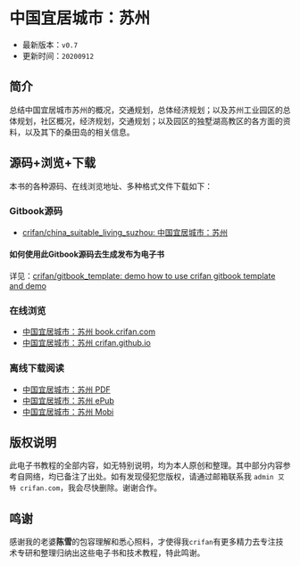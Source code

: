 # 中国宜居城市：苏州

* 最新版本：`v0.7`
* 更新时间：`20200912`

## 简介

总结中国宜居城市苏州的概况，交通规划，总体经济规划；以及苏州工业园区的总体规划，社区概况，经济规划，交通规划；以及园区的独墅湖高教区的各方面的资料，以及其下的桑田岛的相关信息。

## 源码+浏览+下载

本书的各种源码、在线浏览地址、多种格式文件下载如下：

### Gitbook源码

* [crifan/china_suitable_living_suzhou: 中国宜居城市：苏州](https://github.com/crifan/china_suitable_living_suzhou)

#### 如何使用此Gitbook源码去生成发布为电子书

详见：[crifan/gitbook_template: demo how to use crifan gitbook template and demo](https://github.com/crifan/gitbook_template)

### 在线浏览

* [中国宜居城市：苏州 book.crifan.com](http://book.crifan.com/books/china_suitable_living_suzhou/website)
* [中国宜居城市：苏州 crifan.github.io](https://crifan.github.io/china_suitable_living_suzhou/website)

### 离线下载阅读

* [中国宜居城市：苏州 PDF](http://book.crifan.com/books/china_suitable_living_suzhou/pdf/china_suitable_living_suzhou.pdf)
* [中国宜居城市：苏州 ePub](http://book.crifan.com/books/china_suitable_living_suzhou/epub/china_suitable_living_suzhou.epub)
* [中国宜居城市：苏州 Mobi](http://book.crifan.com/books/china_suitable_living_suzhou/mobi/china_suitable_living_suzhou.mobi)

## 版权说明

此电子书教程的全部内容，如无特别说明，均为本人原创和整理。其中部分内容参考自网络，均已备注了出处。如有发现侵犯您版权，请通过邮箱联系我 `admin 艾特 crifan.com`，我会尽快删除。谢谢合作。

## 鸣谢

感谢我的老婆**陈雪**的包容理解和悉心照料，才使得我`crifan`有更多精力去专注技术专研和整理归纳出这些电子书和技术教程，特此鸣谢。
